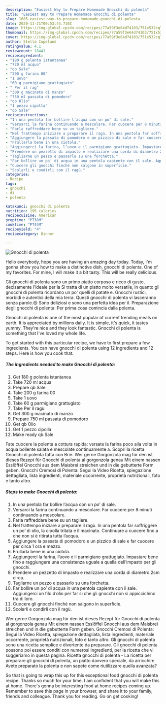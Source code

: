 ```yaml
---
description: "Easiest Way to Prepare Homemade Gnocchi di polenta"
title: "Easiest Way to Prepare Homemade Gnocchi di polenta"
slug: 1685-easiest-way-to-prepare-homemade-gnocchi-di-polenta
date: 2020-11-21T00:53:44.710Z
image: https://img-global.cpcdn.com/recipes/77a59f3e64d74103/751x532cq70/gnocchi-di-polenta-recipe-main-photo.jpg
thumbnail: https://img-global.cpcdn.com/recipes/77a59f3e64d74103/751x532cq70/gnocchi-di-polenta-recipe-main-photo.jpg
cover: https://img-global.cpcdn.com/recipes/77a59f3e64d74103/751x532cq70/gnocchi-di-polenta-recipe-main-photo.jpg
author: Stella Copeland
ratingvalue: 4.1
reviewcount: 18441
recipeingredient:
- "180 g polenta istantanea"
- "720 ml acqua"
- "qb Sale"
- "200 g farina 00"
- "1 uovo"
- "60 g parmigiano grattugiato"
- " Per il rag"
- "300 g macinato di manzo"
- "750 ml passata di pomodoro"
- "qb Olio"
- "1 pezzo cipolla"
- "qb Sale"
recipeinstructions:
- "In una pentola far bollire l’acqua con un po’ di sale."
- "Versarci la farina continuando a mescolare. Far cuocere per 8 minuti continuando a mescolare."
- "Farla raffreddare bene su un tagliere."
- "Nel frattempo iniziare a preparare il ragù. In una pentola far soffriggere un po’ di olio, la cipolla tritata e il macinato. Continuare a cuocere fino a che non si è ritirata tutta l’acqua."
- "Aggiungere la passata di pomodoro e un pizzico di sale e far cuocere per circa 1 ora e mezzo."
- "Frullarla bene in una ciotola."
- "Aggiungerci la farina, l’uovo e il parmigiano grattugiato. Impastare bene fino a raggiungere una consistenza uguale a quella dell’impasto per gli gnocchi."
- "Prendere un pezzetto di impasto e realizzare una corda di diametro 2cm circa."
- "Tagliarne un pezzo e passarlo su una forchetta."
- "Far bollire un po’ di acqua in una pentola capiente con il sale. Aggiungerci un filo d’olio per far sì che gli gnocchi non si appiccichino tra di loro."
- "Cuocere gli gnocchi finché non salgono in superficie."
- "Scolarli e condirli con il ragù."
categories:
- Recipe
tags:
- gnocchi
- di
- polenta

katakunci: gnocchi di polenta 
nutrition: 195 calories
recipecuisine: American
preptime: "PT38M"
cooktime: "PT44M"
recipeyield: "4"
recipecategory: Dinner

---
```



![Gnocchi di polenta](https://img-global.cpcdn.com/recipes/77a59f3e64d74103/751x532cq70/gnocchi-di-polenta-recipe-main-photo.jpg)

Hello everybody, hope you are having an amazing day today. Today, I'm gonna show you how to make a distinctive dish, gnocchi di polenta. One of my favorites. For mine, I will make it a bit tasty. This will be really delicious.

Gli gnocchi di polenta sono un primo piatto corposo e ricco di gusto, decisamente l&#39;ideale per la Si tratta di un piatto molto versatile, in quanto gli gnocchi di polenta ricordano un po&#39; quelli di patate e. Gnocchi rustici, morbidi e autentici della mia terra. Questi gnocchi di polenta vi lasceranno senza parole.😍 Sono deliziosi e sono una perfetta idea per il. Preparazione degli gnocchi di polenta: Per prima cosa comincia dalla polenta.

Gnocchi di polenta is one of the most popular of current trending meals on earth. It is appreciated by millions daily. It is simple, it's quick, it tastes yummy. They're nice and they look fantastic. Gnocchi di polenta is something that I've loved my whole life.


To get started with this particular recipe, we have to first prepare a few ingredients. You can have gnocchi di polenta using 12 ingredients and 12 steps. Here is how you cook that.

<!--inarticleads1-->

##### The ingredients needed to make Gnocchi di polenta:

1. Get 180 g polenta istantanea
1. Take 720 ml acqua
1. Prepare qb Sale
1. Take 200 g farina 00
1. Take 1 uovo
1. Take 60 g parmigiano grattugiato
1. Take  Per il ragù
1. Get 300 g macinato di manzo
1. Prepare 750 ml passata di pomodoro
1. Get qb Olio
1. Get 1 pezzo cipolla
1. Make ready qb Sale


Fate cuocere la polenta a cottura rapida: versate la farina poco alla volta in acqua bollente salata e mescolate continuamente a. Scopri la ricetta Gnocchi di polenta fatta con Brie. Wer gerne Gorgonzola mag für den ist dieses Rezept für Gnocchi di polenta al gorgonzola genau Mit einem nassen Esslöffel Gnocchi aus dem Maisbrei streichen und in die gebutterte Form geben. Gnocchi Cremosi di Polenta: Segui la Video Ricetta, spiegazione dettagliata, lista ingredienti, materiale occorrente, proprietà nutrizionali, foto e tanto altro. 

<!--inarticleads2-->

##### Steps to make Gnocchi di polenta:

1. In una pentola far bollire l’acqua con un po’ di sale.
1. Versarci la farina continuando a mescolare. Far cuocere per 8 minuti continuando a mescolare.
1. Farla raffreddare bene su un tagliere.
1. Nel frattempo iniziare a preparare il ragù. In una pentola far soffriggere un po’ di olio, la cipolla tritata e il macinato. Continuare a cuocere fino a che non si è ritirata tutta l’acqua.
1. Aggiungere la passata di pomodoro e un pizzico di sale e far cuocere per circa 1 ora e mezzo.
1. Frullarla bene in una ciotola.
1. Aggiungerci la farina, l’uovo e il parmigiano grattugiato. Impastare bene fino a raggiungere una consistenza uguale a quella dell’impasto per gli gnocchi.
1. Prendere un pezzetto di impasto e realizzare una corda di diametro 2cm circa.
1. Tagliarne un pezzo e passarlo su una forchetta.
1. Far bollire un po’ di acqua in una pentola capiente con il sale. Aggiungerci un filo d’olio per far sì che gli gnocchi non si appiccichino tra di loro.
1. Cuocere gli gnocchi finché non salgono in superficie.
1. Scolarli e condirli con il ragù.


Wer gerne Gorgonzola mag für den ist dieses Rezept für Gnocchi di polenta al gorgonzola genau Mit einem nassen Esslöffel Gnocchi aus dem Maisbrei streichen und in die gebutterte Form geben. Gnocchi Cremosi di Polenta: Segui la Video Ricetta, spiegazione dettagliata, lista ingredienti, materiale occorrente, proprietà nutrizionali, foto e tanto altro. Gli gnocchi di polenta sono una ricetta semplice e divertente da preparare. Gli gnocchi di polenta possono poi essere conditi con numerosi ingredienti, per la ricetta che vi suggeriamo in questa pagina. Ricetta gnocchi di polenta - La ricetta per preparare gli gnocchi di polenta, un piatto davvero speciale, da arricchire Avete preparato la polenta e non sapete come riutilizzare quella avanzata? 

So that is going to wrap this up for this exceptional food gnocchi di polenta recipe. Thanks so much for your time. I am confident that you will make this at home. There's gonna be interesting food at home recipes coming up. Remember to save this page in your browser, and share it to your family, friends and colleague. Thank you for reading. Go on get cooking!
